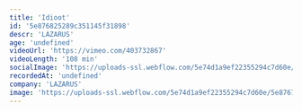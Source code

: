 ```yaml
---
title: 'Idioot'
id: '5e876825289c351145f31898'
descr: 'LAZARUS'
age: 'undefined'
videoUrl: 'https://vimeo.com/403732867'
videoLength: '108 min'
socialImage: 'https://uploads-ssl.webflow.com/5e74d1a9ef22355294c7d60e/5e876704aac6707b6a4ac5b4_LAZARUS_Idioot_1%20(c)%20RaymondMallentjer%20kopie.jpg'
recordedAt: 'undefined'
company: 'LAZARUS'
image: 'https://uploads-ssl.webflow.com/5e74d1a9ef22355294c7d60e/5e876704aac6707b6a4ac5b4_LAZARUS_Idioot_1%20(c)%20RaymondMallentjer%20kopie.jpg'
---
```

